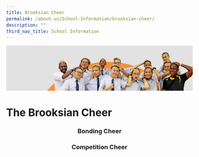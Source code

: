 ```yaml
---
title: Brooksian Cheer
permalink: /about-us/School-Information/brooksian-cheer/
description: ""
third_nav_title: School Information
---
```

![](/images/about_us.jpg)

The Brooksian Cheer
===================


### <center> Bonding Cheer </center>


### <center> Competition Cheer </center>
